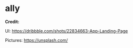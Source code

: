 # ally

**Credit:**

  UI: https://dribbble.com/shots/22834663-App-Landing-Page
  
  Pictures: https://unsplash.com/
